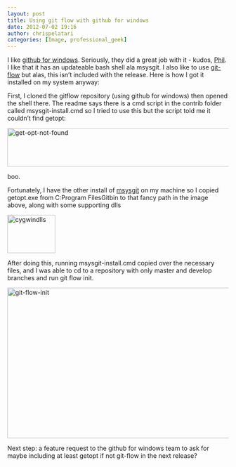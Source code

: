 ```yaml
---
layout: post
title: Using git flow with github for windows
date: 2012-07-02 19:16
author: chrispelatari
categories: [Image, professional_geek]
---
```

I like <a href="http://windows.github.com">github for windows</a>. Seriously, they did a great job with it - kudos, <a href="http://haacked.com">Phil</a>. I like that it has an updateable bash shell ala msysgit. I also like to use <a href="http://github.com/nvie/gitflow">git-flow</a> but alas, this isn’t included with the release. Here is how I got it installed on my system anyway:

First, I cloned the gitflow repository (using github for windows) then opened the shell there. The readme says there is a cmd script in the contrib folder called msysgit-install.cmd so I tried to use this but the script told me it couldn’t find getopt:

<a href="http://chrispelatari.files.wordpress.com/2012/07/get-opt-not-found.png"><img class="alignnone size-full wp-image-1130" alt="get-opt-not-found" src="http://chrispelatari.files.wordpress.com/2012/07/get-opt-not-found.png" width="593" height="88" /></a>

boo.

Fortunately, I have the other install of <a href="http://code.google.com/p/msysgit/">msysgit</a> on my machine so I copied getopt.exe from C:Program FilesGitbin to that fancy path in the image above, along with some supporting dlls

<a href="http://chrispelatari.files.wordpress.com/2012/07/cygwindlls.png"><img class="alignnone size-full wp-image-1131" alt="cygwindlls" src="http://chrispelatari.files.wordpress.com/2012/07/cygwindlls.png" width="109" height="87" /></a>

After doing this, running msysgit-install.cmd copied over the necessary files, and I was able to cd to a repository with only master and develop branches and run git flow init.

<a href="http://chrispelatari.files.wordpress.com/2012/07/git-flow-init.png"><img class="alignnone size-full wp-image-1132" alt="git-flow-init" src="http://chrispelatari.files.wordpress.com/2012/07/git-flow-init.png" width="593" height="343" /></a>

Next step: a feature request to the github for windows team to ask for maybe including at least getopt if not git-flow in the next release?

